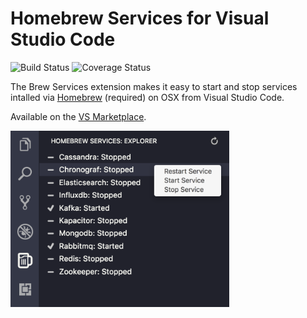# Homebrew Services for Visual Studio Code

![Build Status][badgeBuild] ![Coverage Status][badgeCov]

The Brew Services extension makes it easy to start and stop services intalled via [Homebrew][brew] (required) on OSX from Visual Studio Code.

Available on the [VS Marketplace][marketplace].

<img src="screenshot.png" width=350 />

<!-- Links -->
[badgeBuild]: https://travis-ci.org/beauallison/homebrew-services-vscode.svg?branch=master
[badgeCov]: https://coveralls.io/repos/github/beauallison/homebrew-services-vscode/badge.svg?branch=master
[brew]:https://brew.sh/
[marketplace]:https://marketplace.visualstudio.com/items?itemName=beauallison.brew-services